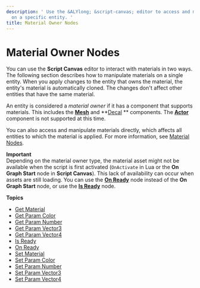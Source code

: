 ```yaml
---
description: ' Use the &ALYlong; &script-canvas; editor to access and manipulate materials
  on a specific entity. '
title: Material Owner Nodes
---
```

# Material Owner Nodes<a name="material-owner-nodes"></a>

You can use the **Script Canvas** editor to interact with materials in two ways\. The following section describes how to manipulate materials on a single entity\. When you apply changes to the entity that owns the material, the entity's material is automatically cloned\. The changes don't affect other entities that have the same material\.

An entity is considered a *material owner* if it has a component that supports materials\. This includes the **[Mesh](/docs/userguide/components/static-mesh.md)** and **[Decal](/docs/userguide/components/decal.md) ** components\. The **[Actor](/docs/userguide/components/actor.md)** component is not supported at this time\.

You can also access and manipulate materials directly, which affects all entities to which the material is applied\. For more information, see [Material Nodes](/docs/userguide/scripting/scriptcanvas/materials-nodes.md)\.

**Important**  
Depending on the material owner type, the material asset might not be available when the script is first activated \(`OnActivate` in Lua or the **On Graph Start** node in **Script Canvas**\)\. This lack of availability can occur when assets are still loading\. You can use the **[On Ready](/docs/userguide/materials/owner-on-material-owner-ready-node.md)** node instead of the **On Graph Start** node, or use the **[Is Ready](/docs/userguide/materials/owner-is-material-owner-ready.md)** node\.

**Topics**
+ [Get Material](/docs/userguide/materials/owner-get-material.md)
+ [Get Param Color](/docs/userguide/materials/owner-get-param-color-node.md)
+ [Get Param Number](/docs/userguide/materials/owner-get-param-number-node.md)
+ [Get Param Vector3](/docs/userguide/materials/owner-get-param-vector3-node.md)
+ [Get Param Vector4](/docs/userguide/materials/owner-get-param-vector4-node.md)
+ [Is Ready](/docs/userguide/materials/owner-is-material-owner-ready.md)
+ [On Ready](/docs/userguide/materials/owner-on-material-owner-ready-node.md)
+ [Set Material](/docs/userguide/materials/owner-set-material.md)
+ [Set Param Color](/docs/userguide/materials/owner-set-param-color.md)
+ [Set Param Number](/docs/userguide/materials/owner-set-param-number.md)
+ [Set Param Vector3](/docs/userguide/materials/owner-set-param-vector3.md)
+ [Set Param Vector4](/docs/userguide/materials/owner-set-param-vector4.md)
